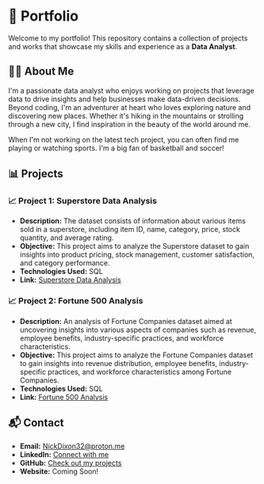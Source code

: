 # 🚀 Portfolio

Welcome to my portfolio! This repository contains a collection of projects and works that showcase my skills and experience as a **Data Analyst**.


## 🙋‍♂️ About Me

I'm a passionate data analyst who enjoys working on projects that leverage data to drive insights and help businesses make data-driven decisions. Beyond coding, I'm an adventurer at heart who loves exploring nature and discovering new places. Whether it's hiking in the mountains or strolling through a new city, I find inspiration in the beauty of the world around me.

When I'm not working on the latest tech project, you can often find me playing or watching sports. I'm a big fan of basketball and soccer!

## 📊 Projects

### 📈 Project 1: Superstore Data Analysis
- **Description:** The dataset consists of information about various items sold in a superstore, including item ID, name, category, price, stock quantity, and average rating.
- **Objective:** This project aims to analyze the Superstore dataset to gain insights into product pricing, stock management, customer satisfaction, and category performance.
- **Technologies Used:** SQL
- **Link:** [Superstore Data Analysis](https://github.com/whitelotus32/SQL/blob/main/Superstore)

### 📈 Project 2: Fortune 500 Analysis
- **Description:** An analysis of Fortune Companies dataset aimed at uncovering insights into various aspects of companies such as revenue, employee benefits, industry-specific practices, and workforce characteristics.
- **Objective:** This project aims to analyze the Fortune Companies dataset to gain insights into revenue distribution, employee benefits, industry-specific practices, and workforce characteristics among Fortune Companies.
- **Technologies Used:** SQL
- **Link:** [Fortune 500 Analysis](https://github.com/whitelotus32/SQL/blob/main/Fortune%20500%20Analysis)

## 📬 Contact

- **Email:** NickDixon32@proton.me
- **LinkedIn:** [Connect with me](https://www.linkedin.com/in/nickdixon32/)
- **GitHub:** [Check out my projects](https://github.com/whitelotus32)
- **Website:** Coming Soon!
